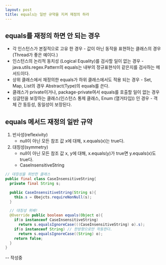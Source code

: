 ```yaml
---
layout: post
title: equals는 일반 규약을 지켜 재정의 하라
---
```



## equals를 재정의 하면 안 되는 경우

- 각 인스턴스가 본질적으로 고유 한 경우 - 값이 아닌 동작을 표현하는 클래스의 경우 (Thread가 좋은 예이다.)
- 인스턴스의 논리적 동치성 (Logical Equality)를 검사할 일이 없는 경우 - java.utils.regex.Pattern의 equals는 내부의 정규표현식이 같은지를 검사하는 메서드이다.
- 상위 클래스에서 재정의한 equals가 하위 클래스에서도 적용 되는 경우 - Set, Map, List의 경우 Abstract(Type)의 equals를 쓴다.
- 클래스가 private이거나, package-private여서 equals를 호출할 일이 없는 경우
- 싱글턴을 보장하는 클래스(인스턴스 통제 클래스, Enum (열거타입)) 인 경우 - 객체 간 동등성, 동일성이 보장된다.

## equals 메서드 재정의 일반 규약

1. 반사성(reflexivity)
   - null이 아닌 모든 참조 값 x에 대해, x.equals(x)는 true다.
2. 대칭성(symmetry)
   - null이 아닌 모든 참조 값 x, y에 대해, x.equals(y)가 true면 y.equals(x)도 true다.
   - CaseInsensitiveString
   
~~~java
// 대칭성을 위반한 클래스
public final class CaseInsensitiveString{
  private final String s;

  public CaseInsensitiveString(String s){
    this.s = Obejcts.requireNonNull(s);
  }

  // 대칭성 위배!
  @Override public boolean equals(Object o){
    if(o instanceof CaseInsensitiveString)
      return s.equalsIgnoreCase(((CaseInsensitiveString) o).s);
    if(o instanceof String) // 한방향으로만 작동한다.
      return s.equalsIgnoreCase((String) o);
    return false;
  }
}
~~~

-- 작성중